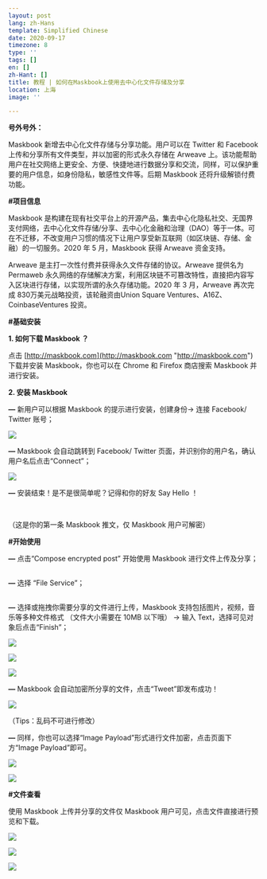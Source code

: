 ```yaml
---
layout: post
lang: zh-Hans
template: Simplified Chinese
date: 2020-09-17
timezone: 8
type: ''
tags: []
en: []
zh-Hant: []
title: 教程 | 如何在Maskbook上使用去中心化文件存储及分享
location: 上海
image: ''

---
```

**号外号外：**

Maskbook 新增去中心化文件存储与分享功能。用户可以在 Twitter 和 Facebook 上传和分享所有文件类型，并以加密的形式永久存储在 Arweave 上。该功能帮助用户在社交网络上更安全、方便、快捷地进行数据分享和交流，同样，可以保护重要的用户信息，如身份隐私，敏感性文件等。后期 Maskbook 还将升级解锁付费功能。

**#项目信息**

Maskbook 是构建在现有社交平台上的开源产品，集去中心化隐私社交、无国界支付网络，去中心化文件存储/分享、去中心化金融和治理（DAO）等于一体。可在不迁移，不改变用户习惯的情况下让用户享受新互联网（如区块链、存储、金融）的一切服务。2020 年 5 月，Maskbook 获得 Arweave 资金支持。

Arweave 是主打一次性付费并获得永久文件存储的协议。Arweave 提供名为 Permaweb 永久网络的存储解决方案，利用区块链不可篡改特性，直接把内容写入区块进行存储，以实现所谓的永久存储功能。2020 年 3 月，Arweave 再次完成 830万美元战略投资，该轮融资由Union Square Ventures、A16Z、CoinbaseVentures 投资。

**#基础安装**

**1. 如何下载 Maskbook ？**

点击 [http://maskbook.com](http://maskbook.com "http://maskbook.com") 下载并安装 Maskbook，你也可以在 Chrome 和 Firefox 商店搜索 Maskbook 并进行安装。

**2. 安装 Maskbook**

**—** 新用户可以根据 Maskbook 的提示进行安装，创建身份-> 连接 Facebook/ Twitter 账号；

![](https://mmbiz.qpic.cn/mmbiz_png/QpV1OYwdMHCo0DtmX1cnWaqAMzR2v8icXTgAhgwAIqARl7RwbHbVIF70TVFqhcckJHjSl1r6lwYwLEia314zCLnA/640?wx_fmt=png&tp=webp&wxfrom=5&wx_lazy=1&wx_co=1)

**—** Maskbook 会自动跳转到 Facebook/ Twitter 页面，并识别你的用户名，确认用户名后点击“Connect”；

![](https://mmbiz.qpic.cn/mmbiz_jpg/QpV1OYwdMHCo0DtmX1cnWaqAMzR2v8icXRAM7fE24U01yxPedFE5vmIvOaUreAk7IYoo56uZwoF8ODBfwBGLxpA/640?wx_fmt=jpeg&tp=webp&wxfrom=5&wx_lazy=1&wx_co=1)

**—** 安装结束！是不是很简单呢？记得和你的好友 Say Hello ！

![](data:image/gif;base64,iVBORw0KGgoAAAANSUhEUgAAAAEAAAABCAYAAAAfFcSJAAAADUlEQVQImWNgYGBgAAAABQABh6FO1AAAAABJRU5ErkJggg==)

![](data:image/gif;base64,iVBORw0KGgoAAAANSUhEUgAAAAEAAAABCAYAAAAfFcSJAAAADUlEQVQImWNgYGBgAAAABQABh6FO1AAAAABJRU5ErkJggg==)

（这是你的第一条 Maskbook 推文，仅 Maskbook 用户可解密）

**#开始使用**

**—** 点击“Compose encrypted post” 开始使用 Maskbook 进行文件上传及分享；

![](data:image/gif;base64,iVBORw0KGgoAAAANSUhEUgAAAAEAAAABCAYAAAAfFcSJAAAADUlEQVQImWNgYGBgAAAABQABh6FO1AAAAABJRU5ErkJggg==)

**—** 选择 “File Service”；

![](data:image/gif;base64,iVBORw0KGgoAAAANSUhEUgAAAAEAAAABCAYAAAAfFcSJAAAADUlEQVQImWNgYGBgAAAABQABh6FO1AAAAABJRU5ErkJggg==)

**—** 选择或拖拽你需要分享的文件进行上传，Maskbook 支持包括图片，视频，音乐等多种文件格式 （文件大小需要在 10MB 以下哦） -> 输入 Text，选择可见对象后点击“Finish”；

![](https://mmbiz.qpic.cn/mmbiz_png/QpV1OYwdMHCo0DtmX1cnWaqAMzR2v8icXXAke0KQonMgMT3KgW251XLfiaZicQCz7lKr3NrYfeWfNbic2lcZwPql6Q/640?wx_fmt=png&tp=webp&wxfrom=5&wx_lazy=1&wx_co=1)

![](https://mmbiz.qpic.cn/mmbiz_png/QpV1OYwdMHCo0DtmX1cnWaqAMzR2v8icXK5d4HvicfRKRoWzGNdHGs8cjBEgRG0orGRPdGPVosnIZSwH63msUe9A/640?wx_fmt=png&tp=webp&wxfrom=5&wx_lazy=1&wx_co=1)

![](https://mmbiz.qpic.cn/mmbiz_png/QpV1OYwdMHCo0DtmX1cnWaqAMzR2v8icXQlp3rWYgHCz22tqe58ibCGHr4D9fv15mxTaC0JhzQiaFd1Gtia7IAwKkw/640?wx_fmt=png&tp=webp&wxfrom=5&wx_lazy=1&wx_co=1)

**—** Maskbook 会自动加密所分享的文件，点击“Tweet”即发布成功！

![](https://mmbiz.qpic.cn/mmbiz_png/QpV1OYwdMHCo0DtmX1cnWaqAMzR2v8icX7SvXWqxEFwNSIMWmzEyGsdKUwHFj3ibPQBn5brNriaiaVOrn6icjn8vkfA/640?wx_fmt=png&tp=webp&wxfrom=5&wx_lazy=1&wx_co=1)

（Tips：乱码不可进行修改）

**—** 同样，你也可以选择“Image Payload”形式进行文件加密，点击页面下方“Image Payload”即可。

![](https://mmbiz.qpic.cn/mmbiz_png/QpV1OYwdMHCo0DtmX1cnWaqAMzR2v8icXwhpeFtVS99ibtmjWIOrXxTJmPLEkUsTuhKuDhic50PgvZwU82jnF5XMg/640?wx_fmt=png&tp=webp&wxfrom=5&wx_lazy=1&wx_co=1)

![](https://mmbiz.qpic.cn/mmbiz_png/QpV1OYwdMHCo0DtmX1cnWaqAMzR2v8icX5KLKx2YuQicBpLWkaUqEZzv9Am39LoVkyozvtE2tqsibEVHwmVMbVz4Q/640?wx_fmt=png&tp=webp&wxfrom=5&wx_lazy=1&wx_co=1)

**#文件查看**

使用 Maskbook 上传并分享的文件仅 Maskbook 用户可见，点击文件直接进行预览和下载。

![](https://mmbiz.qpic.cn/mmbiz_png/QpV1OYwdMHCo0DtmX1cnWaqAMzR2v8icXHHNtxRLQ2Vm4fBLTqvjglsY318fry6iaYC5Doia5muicsoQmbHn4ebShw/640?wx_fmt=png&tp=webp&wxfrom=5&wx_lazy=1&wx_co=1)

![](https://mmbiz.qpic.cn/mmbiz_png/QpV1OYwdMHCo0DtmX1cnWaqAMzR2v8icX6ibJZ1Bcy3CiblRoUjcKshW4XibzAPMUuvT3HGpQr5n7yhMIRb352G9LA/640?wx_fmt=png&tp=webp&wxfrom=5&wx_lazy=1&wx_co=1)

![](https://mmbiz.qpic.cn/mmbiz_jpg/QpV1OYwdMHCo0DtmX1cnWaqAMzR2v8icXvIMAPsScb4Qn0kkMtXLYGAtWZqK7MicHJeH34ep0ibZ9ZWPF2yv9NalA/640?wx_fmt=jpeg&tp=webp&wxfrom=5&wx_lazy=1&wx_co=1)